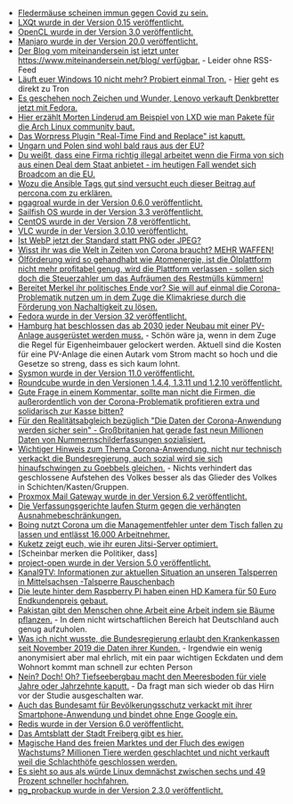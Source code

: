 * [Fledermäuse scheinen immun gegen Covid zu sein.](https://sachsen.nabu.de/news/2020/27949.html)
* [LXQt wurde in der Version 0.15 veröffentlicht.](https://www.pro-linux.de/news/1/27971/lxqt-015-freigegeben.html)
* [OpenCL wurde in der Version 3.0 veröffentlicht.](https://www.phoronix.com/scan.php?page=article&item=opencl-30-spec&num=1)
* [Manjaro wurde in der Version 20.0 veröffentlicht.](https://www.phoronix.com/scan.php?page=news_item&px=Manjaro-20.0-Released)
* [Der Blog vom miteinandersein ist jetzt unter https://www.miteinandersein.net/blog/ verfügbar.](https://www.miteinandersein.net/blog/) - Leider ohne RSS-Feed
* [Läuft euer Windows 10 nicht mehr? Probiert einmal Tron.](https://www.ghacks.net/2020/04/27/tron-is-a-mighty-tools-collection-for-windows/) - [Hier](https://www.reddit.com/r/TronScript/wiki/index) geht es direkt zu Tron
* [Es geschehen noch Zeichen und Wunder, Lenovo verkauft Denkbretter jetzt mit Fedora.](https://www.pro-linux.de/news/1/27972/lenovo-bietet-fedora-als-option-auf-thinkpads-an.html)
* [Hier erzählt Morten Linderud am Beispiel von LXD wie man Pakete für die Arch Linux community baut.](https://linderud.dev/blog/packaging-lxd-for-arch-linux/)
* [Das Worpress Plugin "Real-Time Find and Replace" ist kaputt.](https://www.bleepingcomputer.com/news/security/wordpress-plugin-bug-lets-hackers-create-rogue-admin-accounts/)
* [Ungarn und Polen sind wohl bald raus aus der EU?](https://verfassungsblog.de/corona-constitutional-16-scheidung-auf-europaeisch/)
* [Du weißt, dass eine Firma richtig illegal arbeitet wenn die Firma von sich aus einen Deal dem Staat anbietet - im heutigen Fall wendet sich Broadcom an die EU.](https://www.golem.de/news/chipsaetze-broadcom-bietet-der-eu-einen-deal-an-2004-148120.html)
* [Wozu die Ansible Tags gut sind versucht euch dieser Beitrag auf percona.com zu erklären.](https://www.percona.com/blog/2020/04/27/how-do-ansible-tags-work/)
* [pgagroal wurde in der Version 0.6.0 veröffentlicht.](https://www.postgresql.org/about/news/2031/)
* [Sailfish OS wurde in der Version 3.3 veröffentlicht.](https://www.phoronix.com/scan.php?page=news_item&px=Sailfish-OS-3.3-Rokua)
* [CentOS wurde in der Version 7.8 veröffentlicht.](https://www.pro-linux.de/news/1/27979/centos-78-freigegeben.html)
* [VLC wurde in der Version 3.0.10 veröffentlicht.](https://www.pro-linux.de/news/1/27980/vlc-3010-unterst%C3%BCtzt-smb23.html)
* [Ist WebP jetzt der Standard statt PNG oder JPEG?](https://opensource.com/article/20/4/webp-image-compression)
* [Wisst ihr was die Welt in Zeiten von Corona braucht? MEHR WAFFEN!](https://weltnetz.tv/ticker/2332-sipri-registriert-neuen-ruestungsrekord)
* [Ölförderung wird so gehandhabt wie Atomenergie, ist die Ölplattform nicht mehr profitabel genug, wird die Plattform verlassen - sollen sich doch die Steuerzahler um das Aufräumen des Restmülls kümmern!](https://www.sonnenseite.com/de/umwelt/shell-plant-nordsee-mit-11.000-tonnen-l-zu-verschmutzen.html)
* [Bereitet Merkel ihr politisches Ende vor? Sie will auf einmal die Corona-Problematik nutzen um in dem Zuge die Klimakriese durch die Förderung von Nachaltigkeit zu lösen.](https://www.sonnenseite.com/de/politik/merkel-will-hilfen-gegen-coronakrise-auch-als-mittel-gegen-klimakrise-nutzen-klares-signal-fr-hhere-klimaziele.html)
* [Fedora wurde in der Version 32 veröffentlicht.](https://www.pro-linux.de/news/1/27977/fedora-32-freigegeben.html)
* [Hamburg hat beschlossen das ab 2030 jeder Neubau mit einer PV-Anlage ausgerüstet werden muss.](https://www.sonnenseite.com/de/energie/hamburg-ist-vorreiter-bei-photovoltaik-pflicht-in-deutschland.html) - Schön wäre ja, wenn in dem Zuge die Regel für Eigenheimbauer gelockert werden. Aktuell sind die Kosten für eine PV-Anlage die einen Autark vom Strom macht so hoch und die Gesetze so streng, dass es sich kaum lohnt.
* [Sysmon wurde in der Version 11.0 veröffentlicht.](https://www.ghacks.net/2020/04/29/sysmon-11-0-is-out-with-file-delete-monitoring/)
* [Roundcube wurde in den Versionen 1.4.4, 1.3.11 und 1.2.10 veröffentlicht.](https://roundcube.net/news/2020/04/29/security-updates-1.4.4-1.3.11-and-1.2.10)
* [Gute Frage in einem Kommentar, sollte man nicht die Firmen, die außerordentlich von der Corona-Problematik profitieren extra und solidarisch zur Kasse bitten?](https://forum.golem.de/kommentare/wirtschaft/microsoft-in-zwei-monaten-das-geschaeft-im-wert-von-zwei-jahren-gemacht/nicht-nur-microsoft-und-ich-frage-mich.../134534,5646496,5646496,read.html#msg-5646496)
* [Für den Realitätsabgleich bezüglich "Die Daten der Corona-Anwendung werden sicher sein" - Großbritanien hat gerade fast neun Millionen Daten von Nummernschilderfassungen sozialisiert.](https://blog.fefe.de/?ts=a0578294)
* [Wichtiger Hinweis zum Thema Corona-Anwendung, nicht nur technisch verkackt die Bundesregierung, auch sozial wird sie sich hinaufschwingen zu Goebbels gleichen.](https://blog.fefe.de/?ts=a0574287) - Nichts verhindert das geschlossene Aufstehen des Volkes besser als das Glieder des Volkes in Schichten/Kasten/Gruppen.
* [Proxmox Mail Gateway wurde in der Version 6.2 veröffentlicht.](https://www.pro-linux.de/news/1/27982/proxmox-mail-gateway-62-ver%C3%B6ffentlicht.html)
* [Die Verfassungsgerichte laufen Sturm gegen die verhängten Ausnahmebeschränkungen.](https://verfassungsblog.de/die-stunde-der-verfassungsgerichte/)
* [Boing nutzt Corona um die Managementfehler unter dem Tisch fallen zu lassen und entlässt 16.000 Arbeitnehmer.](https://www.golem.de/news/boeing-luftfahrtkonzern-will-belegschaft-um-zehn-prozent-reduzieren-2004-148194.html)
* [Kuketz zeigt euch, wie ihr euren Jitsi-Server optimiert.](https://www.kuketz-blog.de/jitsi-meet-optimierung-der-performance/)
* [Scheinbar merken die Politiker, dass]
* [project-open wurde in der Version 5.0 veröffentlicht.](https://www.pro-linux.de/news/1/27984/project-open-50-mit-gantt-editor-und-finanzindikatoren.html)
* [Kanal9TV: Informationen zur aktuellen Situation an unseren Talsperren in Mittelsachsen -Talsperre Rauschenbach](https://www.youtube.com/watch?v=gMnhtsl6IJI)
* [Die leute hinter dem Raspberry Pi haben einen HD Kamera für 50 Euro Endkundenpreis gebaut.](https://www.raspberrypi.org/blog/new-product-raspberry-pi-high-quality-camera-on-sale-now-at-50/)
* [Pakistan gibt den Menschen ohne Arbeit eine Arbeit indem sie Bäume pflanzen.](https://blog.fefe.de/?ts=a054789d) - In dem nicht wirtschaftlichen Bereich hat Deutschland auch genug aufzuholen.
* [Was ich nicht wusste, die Bundesregierung erlaubt den Krankenkassen seit November 2019 die Daten ihrer Kunden.](https://www.golem.de/news/pseudonymitaet-verfassungsrichter-pruefen-weitergabe-von-versichertendaten-2004-148206.html) - Irgendwie ein wenig anonymisiert aber mal ehrlich, mit ein paar wichtigen Eckdaten und dem Wohnort kommt man schnell zur echten Person
* [Nein? Doch! Oh? Tiefseebergbau macht den Meeresboden für viele Jahre oder Jahrzehnte kaputt.](https://www.golem.de/news/meeresschutz-tiefseebergbau-schaedigt-meeresboden-fuer-lange-zeit-2004-148204.html) - Da fragt man sich wieder ob das Hirn vor der Studie ausgeschalten war.
* [Auch das Bundesamt für Bevölkerungsschutz verkackt mit ihrer Smartphone-Anwendung und bindet ohne Enge Google ein.](https://www.kuketz-blog.de/nina-warn-app-zu-viele-abhaengigkeiten-zu-google/)
* [Redis wurde in der Version 6.0 veröffentlicht.](http://antirez.com/news/132)
* [Das Amtsblatt der Stadt Freiberg gibt es hier.](https://www.freiberg.de/stadt-und-buerger/aktuelles/amtsblatt)
* [Magische Hand des freien Marktes und der Fluch des ewigen Wachstums? Millionen Tiere werden geschlachtet und nicht verkauft weil die Schlachthöfe geschlossen werden.](https://netzfrauen.org/2020/04/30/animals-9/)
* [Es sieht so aus als würde Linux demnächst zwischen sechs und 49 Prozent schneller hochfahren.](https://www.phoronix.com/scan.php?page=news_item&px=Oracle-Faster-Linux-Boot-PADATA)
* [pg_probackup wurde in der Version 2.3.0 veröffentlicht.](https://www.postgresql.org/about/news/2032/)
